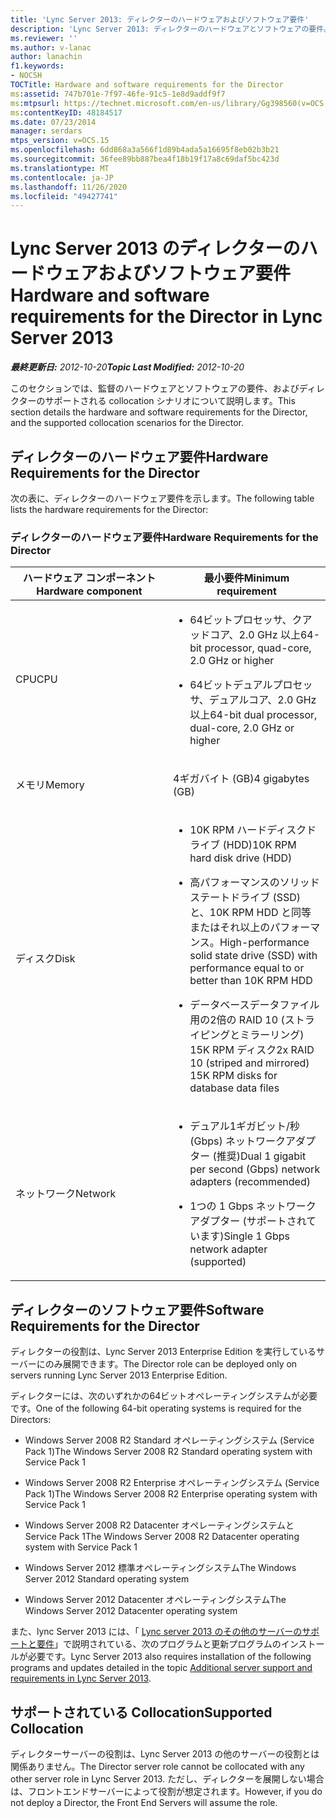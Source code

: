 ```yaml
---
title: 'Lync Server 2013: ディレクターのハードウェアおよびソフトウェア要件'
description: 'Lync Server 2013: ディレクターのハードウェアとソフトウェアの要件。'
ms.reviewer: ''
ms.author: v-lanac
author: lanachin
f1.keywords:
- NOCSH
TOCTitle: Hardware and software requirements for the Director
ms:assetid: 747b701e-7f97-46fe-91c5-1e8d9addf9f7
ms:mtpsurl: https://technet.microsoft.com/en-us/library/Gg398560(v=OCS.15)
ms:contentKeyID: 48184517
ms.date: 07/23/2014
manager: serdars
mtps_version: v=OCS.15
ms.openlocfilehash: 6dd868a3a566f1d89b4ada5a16695f8eb02b3b21
ms.sourcegitcommit: 36fee89bb887bea4f18b19f17a8c69daf5bc423d
ms.translationtype: MT
ms.contentlocale: ja-JP
ms.lasthandoff: 11/26/2020
ms.locfileid: "49427741"
---
```

# <a name="hardware-and-software-requirements-for-the-director-in-lync-server-2013"></a><span data-ttu-id="71178-103">Lync Server 2013 のディレクターのハードウェアおよびソフトウェア要件</span><span class="sxs-lookup"><span data-stu-id="71178-103">Hardware and software requirements for the Director in Lync Server 2013</span></span>

<div data-xmlns="http://www.w3.org/1999/xhtml">

<div class="topic" data-xmlns="http://www.w3.org/1999/xhtml" data-msxsl="urn:schemas-microsoft-com:xslt" data-cs="https://msdn.microsoft.com/">

<div data-asp="https://msdn2.microsoft.com/asp">



</div>

<div id="mainSection">

<div id="mainBody"><span data-ttu-id="71178-104">

<span> </span></span><span class="sxs-lookup"><span data-stu-id="71178-104">

<span> </span></span></span>

<span data-ttu-id="71178-105">_**最終更新日:** 2012-10-20_</span><span class="sxs-lookup"><span data-stu-id="71178-105">_**Topic Last Modified:** 2012-10-20_</span></span>

<span data-ttu-id="71178-106">このセクションでは、監督のハードウェアとソフトウェアの要件、およびディレクターのサポートされる collocation シナリオについて説明します。</span><span class="sxs-lookup"><span data-stu-id="71178-106">This section details the hardware and software requirements for the Director, and the supported collocation scenarios for the Director.</span></span>

<div>

## <a name="hardware-requirements-for-the-director"></a><span data-ttu-id="71178-107">ディレクターのハードウェア要件</span><span class="sxs-lookup"><span data-stu-id="71178-107">Hardware Requirements for the Director</span></span>

<span data-ttu-id="71178-108">次の表に、ディレクターのハードウェア要件を示します。</span><span class="sxs-lookup"><span data-stu-id="71178-108">The following table lists the hardware requirements for the Director:</span></span>

### <a name="hardware-requirements-for-the-director"></a><span data-ttu-id="71178-109">ディレクターのハードウェア要件</span><span class="sxs-lookup"><span data-stu-id="71178-109">Hardware Requirements for the Director</span></span>

<table>
<colgroup>
<col style="width: 50%" />
<col style="width: 50%" />
</colgroup>
<thead>
<tr class="header">
<th><span data-ttu-id="71178-110">ハードウェア コンポーネント</span><span class="sxs-lookup"><span data-stu-id="71178-110">Hardware component</span></span></th>
<th><span data-ttu-id="71178-111">最小要件</span><span class="sxs-lookup"><span data-stu-id="71178-111">Minimum requirement</span></span></th>
</tr>
</thead>
<tbody>
<tr class="odd">
<td><p><span data-ttu-id="71178-112">CPU</span><span class="sxs-lookup"><span data-stu-id="71178-112">CPU</span></span></p></td>
<td><ul>
<li><p><span data-ttu-id="71178-113">64ビットプロセッサ、クアッドコア、2.0 GHz 以上</span><span class="sxs-lookup"><span data-stu-id="71178-113">64-bit processor, quad-core, 2.0 GHz or higher</span></span></p></li>
<li><p><span data-ttu-id="71178-114">64ビットデュアルプロセッサ、デュアルコア、2.0 GHz 以上</span><span class="sxs-lookup"><span data-stu-id="71178-114">64-bit dual processor, dual-core, 2.0 GHz or higher</span></span></p></li>
</ul></td>
</tr>
<tr class="even">
<td><p><span data-ttu-id="71178-115">メモリ</span><span class="sxs-lookup"><span data-stu-id="71178-115">Memory</span></span></p></td>
<td><p><span data-ttu-id="71178-116">4ギガバイト (GB)</span><span class="sxs-lookup"><span data-stu-id="71178-116">4 gigabytes (GB)</span></span></p></td>
</tr>
<tr class="odd">
<td><p><span data-ttu-id="71178-117">ディスク</span><span class="sxs-lookup"><span data-stu-id="71178-117">Disk</span></span></p></td>
<td><ul>
<li><p><span data-ttu-id="71178-118">10K RPM ハードディスクドライブ (HDD)</span><span class="sxs-lookup"><span data-stu-id="71178-118">10K RPM hard disk drive (HDD)</span></span></p></li>
<li><p><span data-ttu-id="71178-119">高パフォーマンスのソリッドステートドライブ (SSD) と、10K RPM HDD と同等またはそれ以上のパフォーマンス。</span><span class="sxs-lookup"><span data-stu-id="71178-119">High-performance solid state drive (SSD) with performance equal to or better than 10K RPM HDD</span></span></p></li>
<li><p><span data-ttu-id="71178-120">データベースデータファイル用の2倍の RAID 10 (ストライピングとミラーリング) 15K RPM ディスク</span><span class="sxs-lookup"><span data-stu-id="71178-120">2x RAID 10 (striped and mirrored) 15K RPM disks for database data files</span></span></p></li>
</ul></td>
</tr>
<tr class="even">
<td><p><span data-ttu-id="71178-121">ネットワーク</span><span class="sxs-lookup"><span data-stu-id="71178-121">Network</span></span></p></td>
<td><ul>
<li><p><span data-ttu-id="71178-122">デュアル1ギガビット/秒 (Gbps) ネットワークアダプター (推奨)</span><span class="sxs-lookup"><span data-stu-id="71178-122">Dual 1 gigabit per second (Gbps) network adapters (recommended)</span></span></p></li>
<li><p><span data-ttu-id="71178-123">1つの 1 Gbps ネットワークアダプター (サポートされています)</span><span class="sxs-lookup"><span data-stu-id="71178-123">Single 1 Gbps network adapter (supported)</span></span></p></li>
</ul></td>
</tr>
</tbody>
</table>


</div>

<div>

## <a name="software-requirements-for-the-director"></a><span data-ttu-id="71178-124">ディレクターのソフトウェア要件</span><span class="sxs-lookup"><span data-stu-id="71178-124">Software Requirements for the Director</span></span>

<span data-ttu-id="71178-125">ディレクターの役割は、Lync Server 2013 Enterprise Edition を実行しているサーバーにのみ展開できます。</span><span class="sxs-lookup"><span data-stu-id="71178-125">The Director role can be deployed only on servers running Lync Server 2013 Enterprise Edition.</span></span>

<span data-ttu-id="71178-126">ディレクターには、次のいずれかの64ビットオペレーティングシステムが必要です。</span><span class="sxs-lookup"><span data-stu-id="71178-126">One of the following 64-bit operating systems is required for the Directors:</span></span>

  - <span data-ttu-id="71178-127">Windows Server 2008 R2 Standard オペレーティングシステム (Service Pack 1)</span><span class="sxs-lookup"><span data-stu-id="71178-127">The Windows Server 2008 R2 Standard operating system with Service Pack 1</span></span>

  - <span data-ttu-id="71178-128">Windows Server 2008 R2 Enterprise オペレーティングシステム (Service Pack 1)</span><span class="sxs-lookup"><span data-stu-id="71178-128">The Windows Server 2008 R2 Enterprise operating system with Service Pack 1</span></span>

  - <span data-ttu-id="71178-129">Windows Server 2008 R2 Datacenter オペレーティングシステムと Service Pack 1</span><span class="sxs-lookup"><span data-stu-id="71178-129">The Windows Server 2008 R2 Datacenter operating system with Service Pack 1</span></span>

  - <span data-ttu-id="71178-130">Windows Server 2012 標準オペレーティングシステム</span><span class="sxs-lookup"><span data-stu-id="71178-130">The Windows Server 2012 Standard operating system</span></span>

  - <span data-ttu-id="71178-131">Windows Server 2012 Datacenter オペレーティングシステム</span><span class="sxs-lookup"><span data-stu-id="71178-131">The Windows Server 2012 Datacenter operating system</span></span>

<span data-ttu-id="71178-132">また、lync Server 2013 には、「 [Lync server 2013 のその他のサーバーのサポートと要件](lync-server-2013-additional-server-support-and-requirements.md)」で説明されている、次のプログラムと更新プログラムのインストールが必要です。</span><span class="sxs-lookup"><span data-stu-id="71178-132">Lync Server 2013 also requires installation of the following programs and updates detailed in the topic [Additional server support and requirements in Lync Server 2013](lync-server-2013-additional-server-support-and-requirements.md).</span></span>

</div>

<div>

## <a name="supported-collocation"></a><span data-ttu-id="71178-133">サポートされている Collocation</span><span class="sxs-lookup"><span data-stu-id="71178-133">Supported Collocation</span></span>

<span data-ttu-id="71178-134">ディレクターサーバーの役割は、Lync Server 2013 の他のサーバーの役割とは関係ありません。</span><span class="sxs-lookup"><span data-stu-id="71178-134">The Director server role cannot be collocated with any other server role in Lync Server 2013.</span></span> <span data-ttu-id="71178-135">ただし、ディレクターを展開しない場合は、フロントエンドサーバーによって役割が想定されます。</span><span class="sxs-lookup"><span data-stu-id="71178-135">However, if you do not deploy a Director, the Front End Servers will assume the role.</span></span>

<span data-ttu-id="71178-136"></div>

</div>

<span> </span>

</div>

</div>

</span><span class="sxs-lookup"><span data-stu-id="71178-136"></div>

</div>

<span> </span>

</div>

</div>

</span></span></div>

